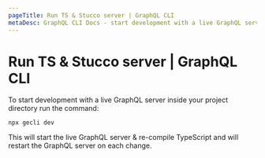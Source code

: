```yaml
---
pageTitle: Run TS & Stucco server | GraphQL CLI
metaDesc: GraphQL CLI Docs - start development with a live GraphQL server inside your project directory by using one command which will also recompile TypeScript.
---
```


# Run TS & Stucco server | GraphQL CLI

To start development with a live GraphQL server inside your project directory run the command:

```shell
npx gecli dev
```

This will start the live GraphQL server & re-compile TypeScript and will restart the GraphQL server on each change.
